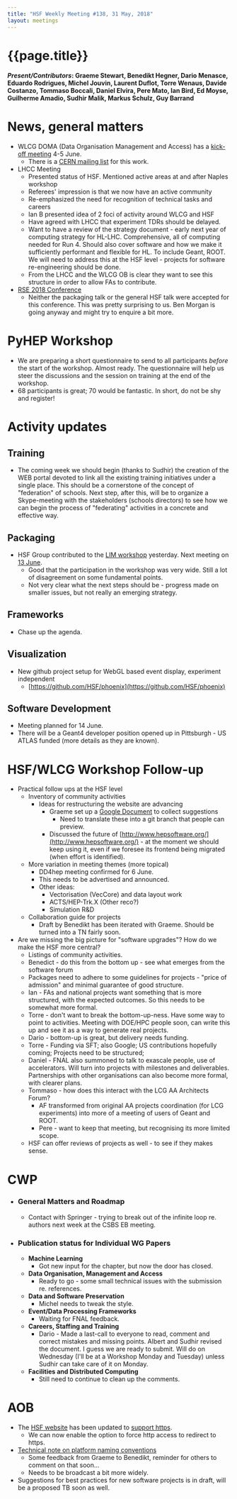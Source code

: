 ```yaml
---
title: "HSF Weekly Meeting #138, 31 May, 2018"
layout: meetings
---
```


# {{page.title}}

#### *Present/Contributors*: Graeme Stewart, Benedikt Hegner, Dario Menasce, Eduardo Rodrigues, Michel Jouvin, Laurent Duflot, Torre Wenaus, Davide Costanzo, Tommaso Boccali, Daniel Elvira, Pere Mato, Ian Bird, Ed Moyse, Guilherme Amadio, Sudhir Malik, Markus Schulz, Guy Barrand

News, general matters
=====================
-   WLCG DOMA (Data Organisation Management and Access) has a [kick-off
    meeting](https://indico.cern.ch/event/729930/) 4-5
    June.
    -   There is a [CERN mailing
        list](https://e-groups.cern.ch/e-groups/EgroupsSubscription.do?egroupName=wlcg-doma)
        for this work.
-   LHCC Meeting
    -   Presented status of HSF. Mentioned active areas at and after
        Naples workshop
    -   Referees' impression is that we now have an active community
    -   Re-emphasized the need for recognition of technical tasks and
        careers
    -   Ian B presented idea of 2 foci of activity around WLCG and HSF
    -   Have agreed with LHCC that experiment TDRs should be delayed.
    -   Want to have a review of the strategy document - early next year
        of computing strategy for HL-LHC. Comprehensive, all of
        computing needed for Run 4. Should also cover software and how
        we make it sufficiently performant and flexible for HL. To
        include Geant, ROOT. We will need to address this at the HSF
        level - projects for software re-engineering should be done.
    -   From the LHCC and the WLCG OB is clear they want to see this structure in
        order to allow FAs to contribute.
-   [RSE 2018 Conference](http://rse.ac.uk/conf2018/)
    -   Neither the packaging talk or the general HSF talk were accepted
        for this conference. This was pretty surprising to us. Ben
        Morgan is going anyway and might try to enquire a bit more.

PyHEP Workshop
==============
-   We are preparing a short questionnaire to send to all participants
    *before* the start of the workshop. Almost ready. The
    questionnaire will help us steer the discussions and the session
    on training at the end of the workshop.
-   68 participants is great; 70 would be fantastic. In short, do not be
    shy and register!

Activity updates
================

Training
--------
-   The coming week we should begin (thanks to Sudhir) the creation of
    the WEB portal devoted to link all the existing training
    initiatives under a single place. This should be a cornerstone of
    the concept of "federation" of schools. Next step, after this,
    will be to organize a Skype-meeting with the stakeholders (schools
    directors) to see how we can begin the process of "federating"
    activities in a concrete and effective way.
    
Packaging
---------
-   HSF Group contributed to the [LIM
    workshop](https://indico.cern.ch/event/720948/)
    yesterday. Next meeting on [13
    June](https://indico.cern.ch/event/730538/).
    -   Good that the participation in the workshop was very wide. Still
        a lot of disagreement on some fundamental points.
    -   Not very clear what the next steps should be - progress made 
        on smaller issues, but not really an emerging
        strategy.
    
Frameworks
----------
-   Chase up the agenda.

Visualization
-------------
-   New github project setup for WebGL based event display, experiment independent
    -   [https://github.com/HSF/phoenix](https://github.com/HSF/phoenix)
    
Software Development
--------------------
-   Meeting planned for 14 June.
-   There will be a Geant4 developer position opened up in Pittsburgh -
    US ATLAS funded (more details as they are known).

HSF/WLCG Workshop Follow-up
===========================
-   Practical follow ups at the HSF level
    -   Inventory of community activities
        -   Ideas for restructuring the website are advancing
            -   Graeme set up a [Google
                Document](https://docs.google.com/document/d/1t8x8Ua9E__vp_9i3KwLGrgk8QDAIGL4-ZPsqvPOUCQY/edit?usp=sharing)
                to collect suggestions
                -   Need to translate these into a git branch that
                    people can preview.
            -   Discussed the future of
                [http://www.hepsoftware.org/](http://www.hepsoftware.org/) -
                at the moment we should keep using it, even if we
                foresee its frontend being migrated (when effort is
                identified).
    -   More variation in meeting themes (more topical)
        -   DD4hep meeting confirmed for 6 June.
        -   This needs to be advertised and announced.
        -   Other ideas:
            -   Vectorisation (VecCore) and data layout work
            -   ACTS/HEP-Trk.X (Other reco?)
            -   Simulation R&D
    -   Collaboration guide for projects
        -   Draft by Benedikt has been iterated with Graeme. Should be
            turned into a TN fairly soon.
-   Are we missing the big picture for "software upgrades"? How do we make the HSF more central?
    -   Listings of community activities.
    -   Benedict - do this from the bottom up - see what emerges
        from the software forum
    -   Packages need to adhere to some guidelines for projects -
        "price of admission" and minimal guarantee of good structure.
    -   Ian - FAs and national projects want something that is more
        structured, with the expected outcomes. So this needs to
        be somewhat more formal.
    -   Torre - don't want to break the bottom-up-ness. Have some
        way to point to activities. Meeting with DOE/HPC people
        soon, can write this up and see it as a way to generate
        real projects.
    -   Dario - bottom-up is great, but delivery needs funding.
    -   Torre - Funding via SFT; also Google; US contributions
        hopefully coming; Projects need to be structured;
    -   Daniel - FNAL also summoned to talk to exascale people, use
        of accelerators. Will turn into projects with milestones
        and deliverables. Partnerships with other organisations
        can also become more formal, with clearer plans.
    -   Tommaso - how does this interact with the LCG AA Architects
        Forum?
        -   AF transformed from original AA projects coordination
            (for LCG experiments) into more of a meeting of users
            of Geant and ROOT.
        -   Pere - want to keep that meeting, but recognising its
            more limited scope.
    -   HSF can offer reviews of projects as well - to see if they
        makes sense.

CWP
===
-   ### General Matters and Roadmap
    -   Contact with Springer - trying to break out of the infinite loop
        re. authors next week at the CSBS EB meeting.
-   ### Publication status for Individual WG Papers
    -   **Machine Learning**
        -   Got new input for the chapter, but now the door has closed.
    -   **Data Organisation, Management and Access**
        -   Ready to go - some small technical issues with the
            submission re. references.
    -   **Data and Software Preservation**
        -   Michel needs to tweak the style.
    -   **Event/Data Processing Frameworks**
        -   Waiting for FNAL feedback.
    -   **Careers, Staffing and Training**
        -   Dario - Made a last-call to everyone to read, comment and correct
            mistakes and missing points. Albert and Sudhir revised the
            document. I guess we are ready to submit. Will do on
            Wednesday (I'll be at a Workshop Monday and Tuesday)
            unless Sudhir can take care of it on Monday.
    -   **Facilities and Distributed Computing**
        -   Still need to continue to clean up the comments.

AOB
===
-   The [HSF website](https://hepsoftwarefoundation.org/)
    has been updated to [support
    https](https://github.com/HSF/hsf.github.io/issues/351).
    -   We can now enable the option to force http access to redirect to
        https.
-   [Technical note on platform naming
    conventions](https://github.com/HSF/documents/tree/e7a182028f610dbdbf7038897bba6898f389cca5/HSF-TN/draft-2015-NAM)
    -   Some feedback from Graeme to Benedikt, reminder for others to
        comment on that soon...
    -   Needs to be broadcast a bit more widely.
-   Suggestions for best practices for new software projects is in
    draft, will be a proposed TB soon as well.
